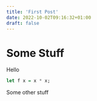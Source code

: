 ```yaml
---
title: 'First Post'
date: 2022-10-02T09:16:32+01:00
draft: false
---
```


# Some Stuff

Hello

```hs
let f x = x * x;
```

Some other stuff
